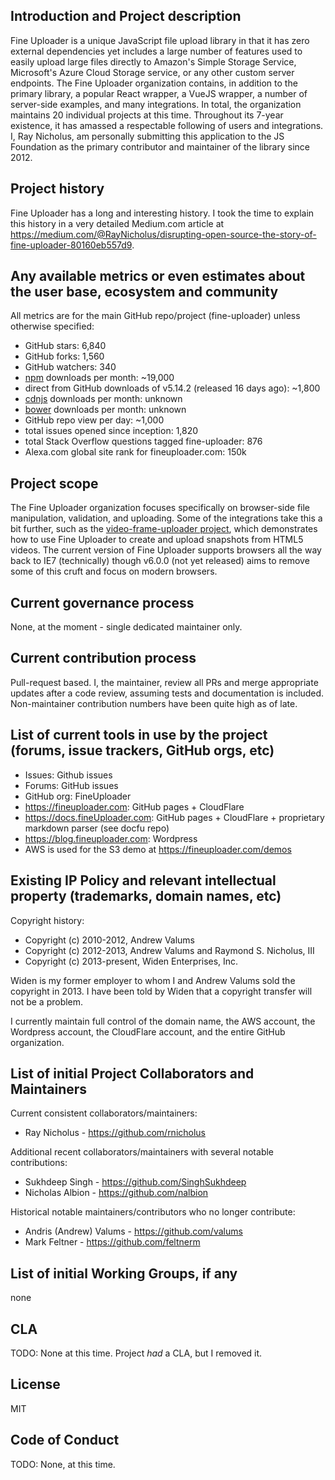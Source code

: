 ## Introduction and Project description

Fine Uploader is a unique JavaScript file upload library in that it has zero external dependencies yet includes a large number of features used to easily upload large files directly to Amazon's Simple Storage Service, Microsoft's Azure Cloud Storage service, or any other custom server endpoints. The Fine Uploader organization contains, in addition to the primary library, a popular React wrapper, a VueJS wrapper, a number of server-side examples, and many integrations. In total, the organization maintains 20 individual projects at this time. Throughout its 7-year existence, it has amassed a respectable following of users and integrations. I, Ray Nicholus, am personally submitting this application to the JS Foundation as the primary contributor and maintainer of the library since 2012.

## Project history

Fine Uploader has a long and interesting history. I took the time to explain this history in a very detailed Medium.com article at https://medium.com/@RayNicholus/disrupting-open-source-the-story-of-fine-uploader-80160eb557d9.

## Any available metrics or even estimates about the user base, ecosystem and community

All metrics are for the main GitHub repo/project (fine-uploader) unless otherwise specified:

* GitHub stars: 6,840
* GitHub forks: 1,560
* GitHub watchers: 340
* [npm](https://www.npmjs.com/package/fine-uploader) downloads per month: ~19,000
* direct from GitHub downloads of v5.14.2 (released 16 days ago): ~1,800
* [cdnjs](https://cdnjs.com/libraries/file-uploader) downloads per month: unknown
* [bower](https://github.com/FineUploader/bower-dist) downloads per month: unknown
* GitHub repo view per day: ~1,000
* total issues opened since inception: 1,820
* total Stack Overflow questions tagged fine-uploader: 876
* Alexa.com global site rank for fineuploader.com: 150k

## Project scope

The Fine Uploader organization focuses specifically on browser-side file manipulation, validation, and uploading. Some of the integrations take this a bit further, such as the [video-frame-uploader project](https://github.com/FineUploader/video-frame-uploader), which demonstrates how to use Fine Uploader to create and upload snapshots from HTML5 videos. The current version of Fine Uploader supports browsers all the way back to IE7 (technically) though v6.0.0 (not yet released) aims to remove some of this cruft and focus on modern browsers.

## Current governance process

None, at the moment - single dedicated maintainer only.

## Current contribution process

Pull-request based. I, the maintainer, review all PRs and merge appropriate updates after a code review, assuming tests and documentation is included. Non-maintainer contribution numbers have been quite high as of late.

## List of current tools in use by the project (forums, issue trackers, GitHub orgs, etc)

* Issues: Github issues
* Forums: GitHub issues
* GitHub org: FineUploader
* https://fineuploader.com: GitHub pages + CloudFlare
* https://docs.fineUploader.com: GitHub pages + CloudFlare + proprietary markdown parser (see docfu repo)
* https://blog.fineuploader.com: Wordpress
* AWS is used for the S3 demo at https://fineuploader.com/demos

## Existing IP Policy and relevant intellectual property (trademarks, domain names, etc)

Copyright history:

* Copyright (c) 2010-2012, Andrew Valums
* Copyright (c) 2012-2013, Andrew Valums and Raymond S. Nicholus, III
* Copyright (c) 2013-present, Widen Enterprises, Inc.

Widen is my former employer to whom I and Andrew Valums sold the copyright in 2013. I have been told by Widen that a copyright transfer will not be a problem.

I currently maintain full control of the domain name, the AWS account, the Wordpress account, the CloudFlare account, and the entire GitHub organization.

## List of initial Project Collaborators and Maintainers

Current consistent collaborators/maintainers:

* Ray Nicholus - https://github.com/rnicholus

Additional recent collaborators/maintainers with several notable contributions:

* Sukhdeep Singh - https://github.com/SinghSukhdeep
* Nicholas Albion - https://github.com/nalbion

Historical notable maintainers/contributors who no longer contribute:

* Andris (Andrew) Valums - https://github.com/valums
* Mark Feltner - https://github.com/feltnerm

## List of initial Working Groups, if any

none

## CLA

TODO: None at this time. Project _had_ a CLA, but I removed it.

## License

MIT

## Code of Conduct

TODO: None, at this time.
